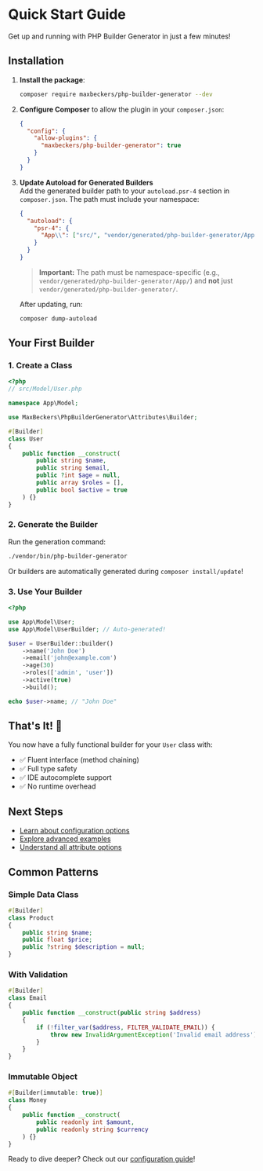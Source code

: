 # Quick Start Guide

Get up and running with PHP Builder Generator in just a few minutes!

## Installation

1. **Install the package**:
   ```bash
   composer require maxbeckers/php-builder-generator --dev
   ```

2. **Configure Composer** to allow the plugin in your `composer.json`:
   ```json
   {
     "config": {
       "allow-plugins": {
         "maxbeckers/php-builder-generator": true
       }
     }
   }
   ```

3. **Update Autoload for Generated Builders**  
   Add the generated builder path to your `autoload.psr-4` section in `composer.json`. The path must include your namespace:

   ```json
   {
     "autoload": {
       "psr-4": {
         "App\\": ["src/", "vendor/generated/php-builder-generator/App/"]
       }
     }
   }
   ```
   
   > **Important:** The path must be namespace-specific (e.g., `vendor/generated/php-builder-generator/App/`) and **not** just `vendor/generated/php-builder-generator/`.

   After updating, run:
   ```bash
   composer dump-autoload
   ```

## Your First Builder

### 1. Create a Class

```php
<?php
// src/Model/User.php

namespace App\Model;

use MaxBeckers\PhpBuilderGenerator\Attributes\Builder;

#[Builder]
class User
{
    public function __construct(
        public string $name,
        public string $email,
        public ?int $age = null,
        public array $roles = [],
        public bool $active = true
    ) {}
}
```

### 2. Generate the Builder

Run the generation command:

```bash
./vendor/bin/php-builder-generator
```

Or builders are automatically generated during `composer install/update`!

### 3. Use Your Builder

```php
<?php

use App\Model\User;
use App\Model\UserBuilder; // Auto-generated!

$user = UserBuilder::builder()
    ->name('John Doe')
    ->email('john@example.com')
    ->age(30)
    ->roles(['admin', 'user'])
    ->active(true)
    ->build();

echo $user->name; // "John Doe"
```

## That's It! 🎉

You now have a fully functional builder for your `User` class with:
- ✅ Fluent interface (method chaining)
- ✅ Full type safety
- ✅ IDE autocomplete support
- ✅ No runtime overhead

## Next Steps

- [Learn about configuration options](../features/configuration.md)
- [Explore advanced examples](../examples/advanced-examples.md)
- [Understand all attribute options](../features/attributes.md)

## Common Patterns

### Simple Data Class
```php
#[Builder]
class Product
{
    public string $name;
    public float $price;
    public ?string $description = null;
}
```

### With Validation
```php
#[Builder]
class Email
{
    public function __construct(public string $address)
    {
        if (!filter_var($address, FILTER_VALIDATE_EMAIL)) {
            throw new InvalidArgumentException('Invalid email address');
        }
    }
}
```

### Immutable Object
```php
#[Builder(immutable: true)]
class Money
{
    public function __construct(
        public readonly int $amount,
        public readonly string $currency
    ) {}
}
```

Ready to dive deeper? Check out our [configuration guide](../features/configuration.md)!
